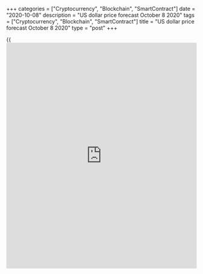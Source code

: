 +++
categories = ["Cryptocurrency", "Blockchain", "SmartContract"]
date = "2020-10-08"
description = "US dollar price forecast October 8 2020"
tags = ["Cryptocurrency", "Blockchain", "SmartContract"]
title = "US dollar price forecast October 8 2020"
type = "post"
+++

{{<iframe id="large-banner" src="https://www.bounty.group/#slide=26.0" width="100%" height="600" scrolling="no" style="border: 0px solid rgb(216, 221, 230); border-radius: 3px;">}}

2020-10-08

2020-10-08

Dollar corrects the error. Forecast 08.10.2020Dmitri Demidenko

Cutting off talks with Democrats to expand fiscal stimulus could be a
serious political mistake resulting in Trump’s loss and the dollar’s
drop. Let us discuss this issue and make up a [EURUSD][1] trading plan

##  ** **Weekly US dollar fundamental forecast****

While Donald Trump is making every effort to raise his approval rating,
sometimes making inadequate decisions, the Fed and the ECB continue
currency wars. Christine Lagarde says an early termination of monetary
support may result in a deep recession of the euro-area economy so that
monetary stimulus will continue for a long time. Federal Reserve Bank of
Chicago President Charles Evans says the Fed can take more action. The
US central bank can boost bond purchases or focus the QE on longer-
maturity bonds. Talks about monetary easing are a bearish factor for a
currency. So, the speeches of the central banks’ officials sound like
currency interventions. Investors, however, worry about different
issues.

Focused on the fight between the candidates within the presidential
campaign, [investor](https://www.fintechee.com/tutorial-for-forex-trading/investor-mode/)s pay little attention to the FOMC September meeting
minutes. The Fed explains it will not raise the federal funds rate until
the following conditions are met. The labor market must meet the goals
of full employment; inflation should be at least 2%. Finally, the
forecast or the market indicators should suggest that the PCE will
moderately exceed 2% over a period of time. The Federal Reserve in
September increases the gauges of the key economic indicators, but it
was made with the consideration of an additional fiscal stimulus, which
hasn’t yet been provided.

Donald Trump tried to mitigate the negative from his announcement to end
negotiations with Democrats by calling for Congress to allocate $ 25
billion to the aviation industry to fight mass layoffs. House Speaker
Nancy Pelosi called this an attempt to correct a political mistake made
the day before and recalled that Republicans refused to accept a similar
proposal from the Democrats a couple of weeks ago. Political disputes
fuel market turmoil. However, the talks about partial stimulus send the
[S&P 500][2] up.

The current situation is similar to what happened in spring when the
risk appetite determined Forex trends, and the [EURUSD][1] was rather
responsive to the US stock indexes.

###  **Dynamics of S &P 500 and EURUSD**



 _Source_ _: Trading Economics_

Investors consider what is better, Joe Biden's corporate tax hike and a
bigger fiscal stimulus or Donald Trump's income tax cut and a less
bailout. This first option is more beneficial in the middle-term. The
stimulus will soon exhaust while tightening the fiscal policies is a
long-term factor.

### Weekly [EURUSD][1] trading plan

Trump’s tweets shocked financial markets; however, [investor](https://www.fintechee.com/tutorial-for-forex-trading/investor-mode/)s expect the
Democrats to win the November elections. This fact, in addition to the
confidence that the Fed will maintain the ultra-easy monetary [policy](https://www.fintechee.com/policy/),
must stop the [S&P 500][2] sell-offs. If so, the [EURUSD][1] correction
will hardly be deep. Nonetheless, the storm hasn’t ended yet. There
could just be a wider trading range of 1.166-1.188.

* * *

P.S. Did you like my article? Share it in social networks: it will be
the best “thank you" :)

Ask me questions and comment below. I’ll be glad to answer your
questions and give necessary explanations.

 **Useful links:**

  * I recommend trying to trade with a reliable broker [here][3]. The system allows you to trade by yourself or copy successful traders from all across the globe.
  * Use my promo-code BLOG for getting deposit bonus 50% on LiteForex platform. Just enter this code in the appropriate field while [depositing][4] your trading account.
  * Telegram chat for traders: <t.me/liteforexengchat>. We are sharing the signals and trading experience
  * Telegram channel with high-quality analytics, Forex reviews, training articles, and other useful things for traders <t.me/liteforex>



## Price chart of EURUSD in real time mode

The content of this article reflects the author’s opinion and does not
necessarily reflect the official position of LiteForex. The material
published on this page is provided for informational purposes only and
should not be considered as the provision of investment advice for the
purposes of Directive 2004/39/EC.

Rate this article:

{{value}}

( {{count}} {{title}} )

   1. my.liteforex.com/trading/chart?symbol=EURUSD&returnUrl=true
   2. my.liteforex.com/trading/chart?symbol=SPX&returnUrl=true
   3. my.liteforex.com/?category=analysts-opinions&slug=dollar-corrects-the-error-forecast-08102020&openPopup=%2Fregistration%2Fpopup&utm_source=blog&utm_medium=article&utm_campaign=bonus
   4. my.liteforex.com/deposit/?category=analysts-opinions&slug=dollar-corrects-the-error-forecast-08102020&promo_code=BLOG&utm_source=blog&utm_medium=article&utm_campaign=bonus